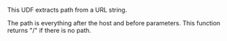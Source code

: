 This UDF extracts path from a URL string.

The path is everything after the host and before parameters.
This function returns "/" if there is no path.
